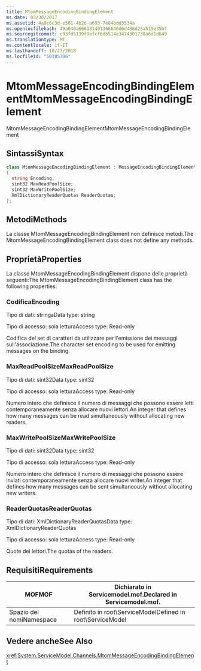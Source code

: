 ```yaml
---
title: MtomMessageEncodingBindingElement
ms.date: 03/30/2017
ms.assetid: 4a9c6c3d-e561-4b2d-a693-7e84bdd3534a
ms.openlocfilehash: 49a640a666131491366646d6d486d25a515e35bf
ms.sourcegitcommit: c93fd5139f9efcf6db514e3474301738a6d1d649
ms.translationtype: MT
ms.contentlocale: it-IT
ms.lasthandoff: 10/27/2018
ms.locfileid: "50185706"
---
```

# <a name="mtommessageencodingbindingelement"></a><span data-ttu-id="b4037-102">MtomMessageEncodingBindingElement</span><span class="sxs-lookup"><span data-stu-id="b4037-102">MtomMessageEncodingBindingElement</span></span>
<span data-ttu-id="b4037-103">MtomMessageEncodingBindingElement</span><span class="sxs-lookup"><span data-stu-id="b4037-103">MtomMessageEncodingBindingElement</span></span>  
  
## <a name="syntax"></a><span data-ttu-id="b4037-104">Sintassi</span><span class="sxs-lookup"><span data-stu-id="b4037-104">Syntax</span></span>  
  
```csharp
class MtomMessageEncodingBindingElement : MessageEncodingBindingElement  
{  
  string Encoding;  
  sint32 MaxReadPoolSize;  
  sint32 MaxWritePoolSize;  
  XmlDictionaryReaderQuotas ReaderQuotas;  
};  
```  
  
## <a name="methods"></a><span data-ttu-id="b4037-105">Metodi</span><span class="sxs-lookup"><span data-stu-id="b4037-105">Methods</span></span>  
 <span data-ttu-id="b4037-106">La classe MtomMessageEncodingBindingElement non definisce metodi.</span><span class="sxs-lookup"><span data-stu-id="b4037-106">The MtomMessageEncodingBindingElement class does not define any methods.</span></span>  
  
## <a name="properties"></a><span data-ttu-id="b4037-107">Proprietà</span><span class="sxs-lookup"><span data-stu-id="b4037-107">Properties</span></span>  
 <span data-ttu-id="b4037-108">La classe MtomMessageEncodingBindingElement dispone delle proprietà seguenti:</span><span class="sxs-lookup"><span data-stu-id="b4037-108">The MtomMessageEncodingBindingElement class has the following properties:</span></span>  
  
### <a name="encoding"></a><span data-ttu-id="b4037-109">Codifica</span><span class="sxs-lookup"><span data-stu-id="b4037-109">Encoding</span></span>  
 <span data-ttu-id="b4037-110">Tipo di dati: stringa</span><span class="sxs-lookup"><span data-stu-id="b4037-110">Data type: string</span></span>  
  
 <span data-ttu-id="b4037-111">Tipo di accesso: sola lettura</span><span class="sxs-lookup"><span data-stu-id="b4037-111">Access type: Read-only</span></span>  
  
 <span data-ttu-id="b4037-112">Codifica del set di caratteri da utilizzare per l'emissione dei messaggi sull'associazione.</span><span class="sxs-lookup"><span data-stu-id="b4037-112">The character set encoding to be used for emitting messages on the binding.</span></span>  
  
### <a name="maxreadpoolsize"></a><span data-ttu-id="b4037-113">MaxReadPoolSize</span><span class="sxs-lookup"><span data-stu-id="b4037-113">MaxReadPoolSize</span></span>  
 <span data-ttu-id="b4037-114">Tipo di dati: sint32</span><span class="sxs-lookup"><span data-stu-id="b4037-114">Data type: sint32</span></span>  
  
 <span data-ttu-id="b4037-115">Tipo di accesso: sola lettura</span><span class="sxs-lookup"><span data-stu-id="b4037-115">Access type: Read-only</span></span>  
  
 <span data-ttu-id="b4037-116">Numero intero che definisce il numero di messaggi che possono essere letti contemporaneamente senza allocare nuovi lettori.</span><span class="sxs-lookup"><span data-stu-id="b4037-116">An integer that defines how many messages can be read simultaneously without allocating new readers.</span></span>  
  
### <a name="maxwritepoolsize"></a><span data-ttu-id="b4037-117">MaxWritePoolSize</span><span class="sxs-lookup"><span data-stu-id="b4037-117">MaxWritePoolSize</span></span>  
 <span data-ttu-id="b4037-118">Tipo di dati: sint32</span><span class="sxs-lookup"><span data-stu-id="b4037-118">Data type: sint32</span></span>  
  
 <span data-ttu-id="b4037-119">Tipo di accesso: sola lettura</span><span class="sxs-lookup"><span data-stu-id="b4037-119">Access type: Read-only</span></span>  
  
 <span data-ttu-id="b4037-120">Numero intero che definisce il numero di messaggi che possono essere inviati contemporaneamente senza allocare nuovi writer.</span><span class="sxs-lookup"><span data-stu-id="b4037-120">An integer that defines how many messages can be sent simultaneously without allocating new writers.</span></span>  
  
### <a name="readerquotas"></a><span data-ttu-id="b4037-121">ReaderQuotas</span><span class="sxs-lookup"><span data-stu-id="b4037-121">ReaderQuotas</span></span>  
 <span data-ttu-id="b4037-122">Tipo di dati: XmlDictionaryReaderQuotas</span><span class="sxs-lookup"><span data-stu-id="b4037-122">Data type: XmlDictionaryReaderQuotas</span></span>  
  
 <span data-ttu-id="b4037-123">Tipo di accesso: sola lettura</span><span class="sxs-lookup"><span data-stu-id="b4037-123">Access type: Read-only</span></span>  
  
 <span data-ttu-id="b4037-124">Quote dei lettori.</span><span class="sxs-lookup"><span data-stu-id="b4037-124">The quotas of the readers.</span></span>  
  
## <a name="requirements"></a><span data-ttu-id="b4037-125">Requisiti</span><span class="sxs-lookup"><span data-stu-id="b4037-125">Requirements</span></span>  
  
|<span data-ttu-id="b4037-126">MOF</span><span class="sxs-lookup"><span data-stu-id="b4037-126">MOF</span></span>|<span data-ttu-id="b4037-127">Dichiarato in Servicemodel.mof.</span><span class="sxs-lookup"><span data-stu-id="b4037-127">Declared in Servicemodel.mof.</span></span>|  
|---------|-----------------------------------|  
|<span data-ttu-id="b4037-128">Spazio dei nomi</span><span class="sxs-lookup"><span data-stu-id="b4037-128">Namespace</span></span>|<span data-ttu-id="b4037-129">Definito in root\ServiceModel</span><span class="sxs-lookup"><span data-stu-id="b4037-129">Defined in root\ServiceModel</span></span>|  
  
## <a name="see-also"></a><span data-ttu-id="b4037-130">Vedere anche</span><span class="sxs-lookup"><span data-stu-id="b4037-130">See Also</span></span>  
 <xref:System.ServiceModel.Channels.MtomMessageEncodingBindingElement>
